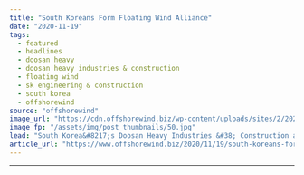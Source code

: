 ```yaml
---
title: "South Koreans Form Floating Wind Alliance"
date: "2020-11-19"
tags: 
  - featured
  - headlines
  - doosan heavy
  - doosan heavy industries & construction
  - floating wind
  - sk engineering & construction
  - south korea
  - offshorewind
source: "offshorewind"
image_url: "https://cdn.offshorewind.biz/wp-content/uploads/sites/2/2020/11/19091919/South-Koreans-Form-Floating-Wind-Alliance.jpg"
image_fp: "/assets/img/post_thumbnails/50.jpg"
lead: "South Korea&#8217;s Doosan Heavy Industries &#38; Construction and SK Engineering &#38; Construction have signed"
article_url: "https://www.offshorewind.biz/2020/11/19/south-koreans-form-floating-wind-alliance/"
---
```


---
